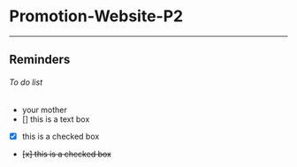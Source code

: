 # Promotion-Website-P2
----------------------
## Reminders

###### To do list
- your mother
- [] this is a text box
- [x] this is a checked box
- <del> [x] this is a checked box <del>